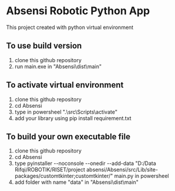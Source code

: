 # Absensi Robotic Python App
This project created with python virtual environment

## To use build version
1. clone this github repository
2. run main.exe in "Absensi\dist\main"

## To activate virtual environment
1. clone this github repository
2. cd Absensi
3. type in powersheel ".\src\Scripts\activate"
4. add your library using pip install requirement.txt

## To build your own executable file
1. clone this github repository
2. cd Absensi
3. type pyinstaller --noconsole --onedir --add-data "D:/Data Rifqi/ROBOTIK/RISET/project absensi/Absensi/src/Lib/site-packages/customtkinter;customtkinter/" main.py in powersheel
4. add folder with name "data" in "Absensi\dist\main"